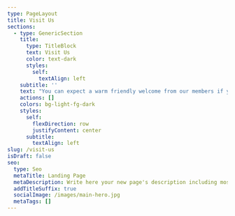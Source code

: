 ```yaml
---
type: PageLayout
title: Visit Us
sections:
  - type: GenericSection
    title:
      type: TitleBlock
      text: Visit Us
      color: text-dark
      styles:
        self:
          textAlign: left
    subtitle: ''
    text: "You can expect a warm friendly welcome from our members if you decide to join us on a Sunday morning.\n\nOur Sunday service starts at about 11.00 am and usually finishes by 12.30pm. From 10.30am,\_ we serve tea, coffee, juice and biscuits (there might be some cake if you’re really lucky). This is a great opportunity to say hello and get to know us a bit better. We would love to meet you!\n\n## FAQs\n\n### What are your Sunday services like?\n\nWe aim to make our worship services as accessible as possible. Our services include prayers, Bible readings, and a mix of contemporary spiritual songs and traditional hymns. There is always an encouraging talk on a variety of themes related to the Bible.Sometimes we use video clips and other activities to explore our theme that day.\n\nEvery week we share bread and wine together to celebrate and remember Jesus’s death and resurrection.\n\n### What should I wear?\n\nThere is no dress code. People at our church wear what is comfortable for them, such as jeans and t-shirt, suit and tie, or anything in between. So please come as you feel comfortable.\n\n### Is there something suitable for children?\n\nYes. We worship God together as a family, and the children join in each week. Sunday School runs from 9.15am to 10.15am on Sundays in term time, and we always hear about their lesson as part of the service.\_ We believe it’s important that children feel part of the church - they are the future, after all!\n\nSometimes our services are led by a family and therefore involve the children more directly.\n\nWe encourage children to bring things with them. We usually have a table with lego, floor mats, tabletop games and crafts, for children to use.\_ Some bring a book to read or choose to listen to the service. Don’t worry, we’re used to noise and little ones wandering about.\n\n### Where do I park?\n\nThe hall has\_ a good sized car park.\_ If it’s full, there is plenty of street parking.\_ Please remember to park respectfully and not on the grass verges.\n\n### Will I be expected to make a donation?\n\nThere is a collection during each service when people are invited to contribute to the cost of the church’s work and other charities, but this is completely voluntary.\n\n### Accessibility\n\nWe aim to be an all-inclusive church. The building\_ has a ramp to the entrance and accessible toilets.\_\n\n### I have a question not listed here\n\nIf you have any other questions, please email us or send us a message on Facebook. Alternatively, just pop in and say hello. You don’t have to stay for the service.\n"
    actions: []
    colors: bg-light-fg-dark
    styles:
      self:
        flexDirection: row
        justifyContent: center
      subtitle:
        textAlign: left
slug: /visit-us
isDraft: false
seo:
  type: Seo
  metaTitle: Landing Page
  metaDescription: Write here your new page's description including most relevant keywords.
  addTitleSuffix: true
  socialImage: /images/main-hero.jpg
  metaTags: []
---
```

